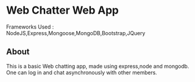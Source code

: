 # Web Chatter Web App

Frameworks Used : NodeJS,Express,Mongoose,MongoDB,Bootstrap,JQuery  <br>

## About
This is a basic Web chatting app, made using express,node and mongodb.
One can log in and chat asynchronously with other members.
